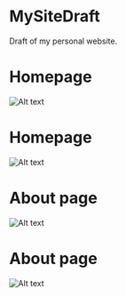 # MySiteDraft
Draft of my personal website.
# Homepage
![Alt text](https://cloud.githubusercontent.com/assets/10361727/12689932/e82d1bc8-c6ad-11e5-858b-2b368bd97734.PNG "Homepage")
# Homepage
![Alt text](https://cloud.githubusercontent.com/assets/10361727/12689931/e82ad1a6-c6ad-11e5-947b-339fdd798ac6.PNG "Homepage")
# About page
![Alt text](https://cloud.githubusercontent.com/assets/10361727/12689929/e82581b0-c6ad-11e5-85a4-d098536dd191.PNG "About")
# About page
![Alt text](https://cloud.githubusercontent.com/assets/10361727/12689930/e8272b28-c6ad-11e5-936b-e28faa59e086.PNG "About")








